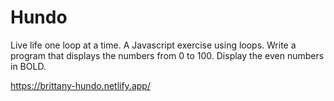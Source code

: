 # Hundo
Live life one loop at a time. A Javascript exercise using loops. Write a program that displays the numbers from 0 to 100. Display the even numbers in BOLD. <br>

https://brittany-hundo.netlify.app/
